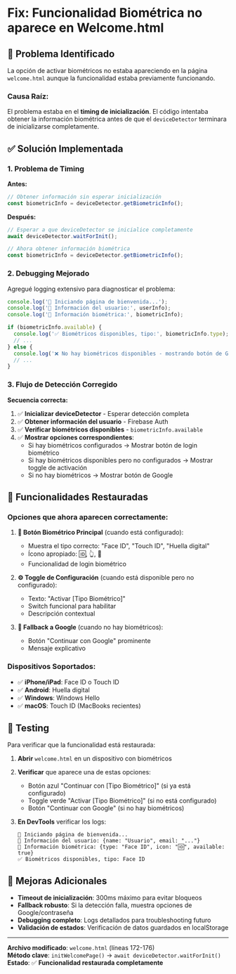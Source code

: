 # Fix: Funcionalidad Biométrica no aparece en Welcome.html

## 🚨 Problema Identificado

La opción de activar biométricos no estaba apareciendo en la página `welcome.html` aunque la funcionalidad estaba previamente funcionando.

### **Causa Raíz:**
El problema estaba en el **timing de inicialización**. El código intentaba obtener la información biométrica antes de que el `deviceDetector` terminara de inicializarse completamente.

## ✅ Solución Implementada

### **1. Problema de Timing**

**Antes:**
```javascript
// Obtener información sin esperar inicialización
const biometricInfo = deviceDetector.getBiometricInfo();
```

**Después:**
```javascript
// Esperar a que deviceDetector se inicialice completamente
await deviceDetector.waitForInit();

// Ahora obtener información biométrica
const biometricInfo = deviceDetector.getBiometricInfo();
```

### **2. Debugging Mejorado**

Agregué logging extensivo para diagnosticar el problema:

```javascript
console.log('🚀 Iniciando página de bienvenida...');
console.log('👤 Información del usuario:', userInfo);
console.log('🔐 Información biométrica:', biometricInfo);

if (biometricInfo.available) {
  console.log('✅ Biométricos disponibles, tipo:', biometricInfo.type);
  // ...
} else {
  console.log('❌ No hay biométricos disponibles - mostrando botón de Google');
  // ...
}
```

### **3. Flujo de Detección Corregido**

**Secuencia correcta:**
1. ✅ **Inicializar deviceDetector** - Esperar detección completa
2. ✅ **Obtener información del usuario** - Firebase Auth
3. ✅ **Verificar biométricos disponibles** - `biometricInfo.available`
4. ✅ **Mostrar opciones correspondientes**:
   - Si hay biométricos configurados → Mostrar botón de login biométrico
   - Si hay biométricos disponibles pero no configurados → Mostrar toggle de activación
   - Si no hay biométricos → Mostrar botón de Google

## 🎯 Funcionalidades Restauradas

### **Opciones que ahora aparecen correctamente:**

1. **🔐 Botón Biométrico Principal** (cuando está configurado):
   - Muestra el tipo correcto: "Face ID", "Touch ID", "Huella digital"
   - Ícono apropiado: 🆔, 👆, 🔐
   - Funcionalidad de login biométrico

2. **⚙️ Toggle de Configuración** (cuando está disponible pero no configurado):
   - Texto: "Activar [Tipo Biométrico]"
   - Switch funcional para habilitar
   - Descripción contextual

3. **🚫 Fallback a Google** (cuando no hay biométricos):
   - Botón "Continuar con Google" prominente
   - Mensaje explicativo

### **Dispositivos Soportados:**

- ✅ **iPhone/iPad**: Face ID o Touch ID
- ✅ **Android**: Huella digital
- ✅ **Windows**: Windows Hello
- ✅ **macOS**: Touch ID (MacBooks recientes)

## 📱 Testing

Para verificar que la funcionalidad está restaurada:

1. **Abrir** `welcome.html` en un dispositivo con biométricos
2. **Verificar** que aparece una de estas opciones:
   - Botón azul "Continuar con [Tipo Biométrico]" (si ya está configurado)
   - Toggle verde "Activar [Tipo Biométrico]" (si no está configurado)
   - Botón "Continuar con Google" (si no hay biométricos)

3. **En DevTools** verificar los logs:
   ```
   🚀 Iniciando página de bienvenida...
   👤 Información del usuario: {name: "Usuario", email: "..."}
   🔐 Información biométrica: {type: "Face ID", icon: "🆔", available: true}
   ✅ Biométricos disponibles, tipo: Face ID
   ```

## 🔧 Mejoras Adicionales

- **Timeout de inicialización**: 300ms máximo para evitar bloqueos
- **Fallback robusto**: Si la detección falla, muestra opciones de Google/contraseña
- **Debugging completo**: Logs detallados para troubleshooting futuro
- **Validación de estados**: Verificación de datos guardados en localStorage

---

**Archivo modificado**: `welcome.html` (líneas 172-176)  
**Método clave**: `initWelcomePage()` → `await deviceDetector.waitForInit()`  
**Estado**: ✅ **Funcionalidad restaurada completamente**
